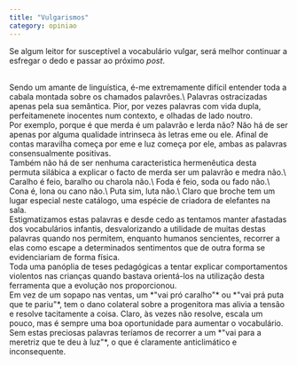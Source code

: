 ```yaml
---
title: "Vulgarismos"
category: opiniao
---
```


Se algum leitor for susceptível a vocabulário vulgar, será melhor continuar a esfregar o dedo e passar ao próximo _post_.

<br/>
Sendo um amante de linguística, é-me extremamente difícil entender toda a cabala montada sobre os chamados palavrões.\
Palavras ostracizadas apenas pela sua semântica. Pior, por vezes palavras com vida dupla, perfeitamenete inocentes num contexto, e olhadas de lado noutro.

<br/>
Por exemplo, porque é que merda é um palavrão e lerda não? Não há de ser apenas por alguma qualidade intrinseca às letras eme ou ele. Afinal de contas maravilha começa por eme e luz começa por ele, ambas as palavras consensualmente positivas.

<br/>
Também não há de ser nenhuma caracteristica hermenêutica desta permuta silábica a explicar o facto de merda ser um palavrão e medra não.\
Caralho é feio, baralho ou charola não.\
Foda é feio, soda ou fado não.\
Cona é, lona ou cano não.\
Puta sim, luta não.\
Claro que broche tem um lugar especial neste catálogo, uma espécie de criadora de elefantes na sala.

<br/>
Estigmatizamos estas palavras e desde cedo as tentamos manter afastadas dos vocabulários infantis, desvalorizando a utilidade de muitas destas palavras quando nos permitem, enquanto humanos sencientes, recorrer a elas como escape a determinados sentimentos que de outra forma se evidenciariam de forma física.

<br/>
Toda uma panóplia de teses pedagógicas a tentar explicar comportamentos violentos nas crianças quando bastava orientá-los na utilização desta ferramenta que a evolução nos proporcionou.

<br/>
Em vez de um sopapo nas ventas, um *"vai pró caralho"* ou *"vai prá puta que te pariu"*, tem o dano colateral sobre a progenitora mas alivia a tensão e resolve tacitamente a coisa. Claro, às vezes não resolve, escala um pouco, mas é sempre uma boa oportunidade para aumentar o vocabulário.

<br/>
Sem estas preciosas palavras teríamos de recorrer a um *"vai para a meretriz que te deu à luz"*, o que é claramente anticlimático e inconsequente.

